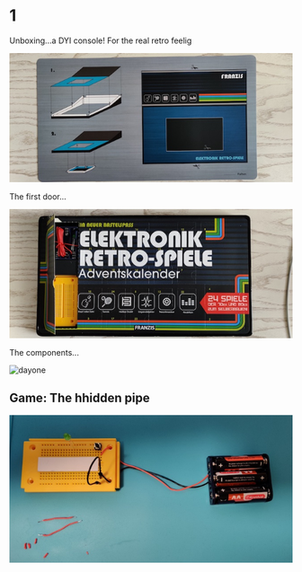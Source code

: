 # 1

Unboxing...a DYI console! For the real retro feelig 

![console](img/console.jpg)

The first door...

![doorone](img/doorone.jpg)

The components...

![dayone](img/dayone.jpsg)

## Game: The hhidden pipe

![dayonegame](img/dayonegame.jpg)